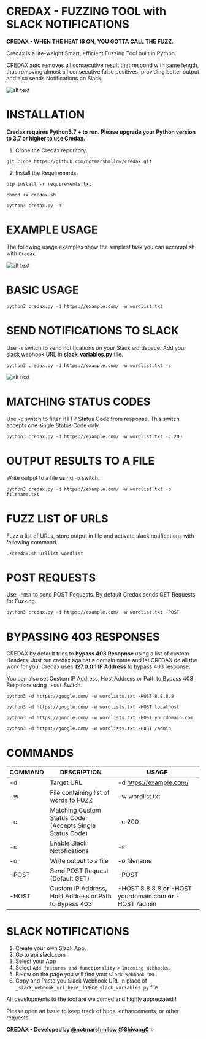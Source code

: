 # CREDAX - FUZZING TOOL with SLACK NOTIFICATIONS
**CREDAX - WHEN THE HEAT IS ON, YOU GOTTA CALL THE FUZZ.**


Credax is a lite-weight Smart, efficient Fuzzing Tool built in Python.

CREDAX auto removes all consecutive result that respond with same length, thus removing almost all consecutive false positives, providing better output and also sends Notifications on Slack. 

![alt text](https://github.com/notmarshmllow/credax/blob/main/CREDAX.gif)

# INSTALLATION

**Credax requires Python3.7 + to run. Please upgrade your Python version to 3.7 or higher to use Credax.**

1. Clone the Credax reporitory.

`git clone https://github.com/notmarshmllow/credax.git`

2. Install the Requirements

`pip install -r requirements.txt`

`chmod +x credax.sh`

`python3 credax.py -h`

# EXAMPLE USAGE

The following usage examples show the simplest task you can accomplish with `Credax`.
  
  
  ![alt text](https://github.com/notmarshmllow/credax/blob/main/image_credax.png?raw=True)
  
  
  
 # BASIC USAGE
  
  `python3 credax.py -d https://example.com/ -w wordlist.txt`
  
 # SEND NOTIFICATIONS TO SLACK
 Use `-s` switch to send notifications on your Slack wordspace. Add your slack webhook URL in **slack_variables.py** file.
  
  `python3 credax.py -d https://example.com/ -w wordlist.txt -s`
  
![alt text](https://github.com/notmarshmllow/credax/blob/main/notification_slack.png)

  # MATCHING STATUS CODES
  Use `-c` switch to filter HTTP Status Code from response. This switch accepts one single Status Code only.
   
  `python3 credax.py -d https://example.com/ -w wordlist.txt -c 200`
  
  # OUTPUT RESULTS TO A FILE
  Write output to a file using `-o` switch.
  
  `python3 credax.py -d https://example.com/ -w wordlist.txt -o filename.txt`
  
  # FUZZ LIST OF URLS
  
  Fuzz a list of URLs, store output in file and activate slack notifications with following command.
  
  `./credax.sh urllist wordlist`
  
  # POST REQUESTS
  
  Use `-POST` to send POST Requests. By default Credax sends GET Requests for Fuzzing.
  
  `python3 credax.py -d https://example.com/ -w wordlist.txt -POST`
  
  # BYPASSING 403 RESPONSES
 
 CREDAX by default tries to **bypass 403 Resopnse** using a list of custom Headers. Just run credax against a domain name and let CREDAX do all the work for you.
 Credax uses **127.0.0.1 IP Address** to bypass 403 response. 
 
 You can also set Custom IP Address, Host Address or Path to Bypass 403 Resposne using `-HOST` Switch. 
 
 `python3 -d https://google.com/ -w wordlists.txt -HOST 8.8.8.8`
 
 `python3 -d https://google.com/ -w wordlists.txt -HOST localhost`
 
 `python3 -d https://google.com/ -w wordlists.txt -HOST yourdomain.com`
 
 `python3 -d https://google.com/ -w wordlists.txt -HOST /admin`
 
 

 
 # COMMANDS
 
 COMMAND | DESCRIPTION | USAGE
 --------|-------------|-------
  -d | Target URL | -d https://example.com/ 
 -w | File containing list of words to FUZZ | -w wordlist.txt
 -c | Matching Custom Status Code (Accepts Single Status Code) | -c 200
 -s | Enable Slack Notofications | -s
 -o | Write output to a file | -o filename
 -POST | Send POST Request (Default GET) | -POST
 -HOST | Custom IP Address, Host Address or Path to Bypass 403 | -HOST 8.8.8.8 **or** -HOST yourdomain.com **or** -HOST /admin 
  
  
  
  # SLACK NOTIFICATIONS
  
1. Create your own Slack App.
2. Go to api.slack.com
3. Select your App
4. Select `Add features and functionality` > `Incoming Webhooks`.
5. Below on the page you will find your `Slack Webhook URL`.
6. Copy and Paste you Slack Webhook URL in place of `_slack_webhook_url_here_` inside `slack_variables.py` file.


All developments to the tool are welcomed and highly appreciated ! 

Please open an issue to keep track of bugs, enhancements, or other requests.





**CREDAX - Developed by [@notmarshmllow](https://twitter.com/notmarshmllow) [@Shivang0](https://github.com/Shivang0)** :sparkles:
